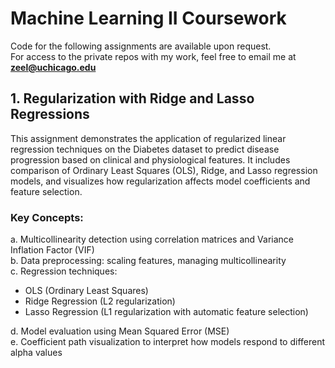 # Machine Learning II Coursework 

Code for the following assignments are available upon request.  
For access to the private repos with my work, feel free to email me at **zeel@uchicago.edu**

## 1. Regularization with Ridge and Lasso Regressions

This assignment demonstrates the application of regularized linear regression techniques on the Diabetes dataset to predict disease progression based on clinical and physiological features. It includes comparison of Ordinary Least Squares (OLS), Ridge, and Lasso regression models, and visualizes how regularization affects model coefficients and feature selection.

### Key Concepts:

a. Multicollinearity detection using correlation matrices and Variance Inflation Factor (VIF)  
b. Data preprocessing: scaling features, managing multicollinearity  
c. Regression techniques:
- OLS (Ordinary Least Squares)  
- Ridge Regression (L2 regularization)  
- Lasso Regression (L1 regularization with automatic feature selection)  

d. Model evaluation using Mean Squared Error (MSE)  
e. Coefficient path visualization to interpret how models respond to different alpha values

